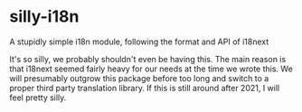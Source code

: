 # silly-i18n

A stupidly simple i18n module, following the format and API of i18next

It's so silly, we probably shouldn't even be having this. The main reason is
that i18next seemed fairly heavy for our needs at the time we wrote this. We
will presumably outgrow this package before too long and switch to a proper
third party translation library. If this is still around after 2021, I will feel
pretty silly.
